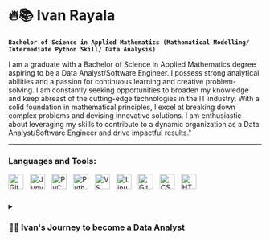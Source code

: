 # 🔥📚 Ivan Rayala
**`Bachelor of Science in Applied Mathematics (Mathematical Modelling/ Intermediate Python Skill/ Data Analysis)`**

I am a graduate with a Bachelor of Science in Applied Mathematics degree aspiring to be a Data Analyst/Software Engineer. I possess strong analytical abilities and a passion for continuous learning and creative problem-solving. I am constantly seeking opportunities to broaden my knowledge and keep abreast of the cutting-edge technologies in the IT industry. With a solid foundation in mathematical principles, I excel at breaking down complex problems and devising innovative solutions. I am enthusiastic about leveraging my skills to contribute to a dynamic organization as a Data Analyst/Software Engineer and drive impactful results."

---

### Languages and Tools:


<img align="left" alt="GitHub" width="30px" style="padding-right:10px;" src="https://github.githubassets.com/images/modules/logos_page/GitHub-Mark.png" />
<img align="left" alt="Jupyter Lab" width="30px" style="padding-right:10px;" src="https://upload.wikimedia.org/wikipedia/commons/thumb/3/38/Jupyter_logo.svg/1200px-Jupyter_logo.svg.png" />
<img align="left" alt="PyCharm" width="30px" style="padding-right:10px;" src="https://storage.caktusgroup.com/media/blog-images/logo.png" />
<img align="left" alt="Python" width="30px" style="padding-right:10px;" src="https://upload.wikimedia.org/wikipedia/commons/thumb/0/0a/Python.svg/1200px-Python.svg.png" />
<img align="left" alt="VS Code" width="30px" style="padding-right:10px;" src="https://upload.wikimedia.org/wikipedia/commons/thumb/9/9a/Visual_Studio_Code_1.35_icon.svg/2048px-Visual_Studio_Code_1.35_icon.svg.png" />
<img align="left" alt="Linux" width="30px" style="padding-right:10px;" src="https://upload.wikimedia.org/wikipedia/commons/thumb/3/35/Tux.svg/1200px-Tux.svg.png" />
<img align="left" alt="Git" width="30px" style="padding-right:10px;" src="https://blogs.sas.com/content/sasdummy/files/2019/01/gitlogo.png" />
<img align="left" alt="CSS" width="30px" style="padding-right:10px;" src="https://cdn4.iconfinder.com/data/icons/social-media-logos-6/512/121-css3-512.png" />
<img align="left" alt="HTML" width="30px" style="padding-right:10px;" src="https://icons.iconarchive.com/icons/martz90/hex/512/html-5-icon.png"/>

<br />

#

<details>
  <summary><h3>👨‍💻 Ivan's Journey to become a Data Analyst</h3></summary>
 
My journey towards becoming a proficient software engineer and data analyst has been defined by a relentless pursuit of essential knowledge and skills, complemented by the invaluable guidance of my mentor. My academic background includes a Bachelor of Science degree in Applied Mathematics, which has honed my analytical mindset and innate problem-solving abilities. Recognizing Python's paramount importance as the most sought-after programming language in the realms of software engineering and data analysis, I committed myself to attaining an intermediate level of proficiency in Python. Additionally, I have acquired expertise in relevant data cleaning, processing, and modeling libraries. Understanding the pivotal role of Excel in the context of data analysis and visualization, I further diversified my skill set by enrolling in an elective course dedicated to this tool. To foster both personal and professional growth, I undertook comprehensive courses in data analytics and software engineering successfully earning certificates of completion. As a testament to my capabilities, my undergraduate thesis focused on the development of a predictive model for Non-alcoholic Steatohepatitis (NASH) fatty liver disease. This project served as a demonstration of my proficiency in applying advanced statistical techniques to real-world scenarios. Cumulatively, these diverse experiences have established a sturdy foundation for my career as a data analyst or software engineer, equipping me with the requisite competencies and practical knowledge to excel in these dynamic fields.


<!--
**git-ivan-hub/git-ivan-hub** is a ✨ _special_ ✨ repository because its `README.md` (this file) appears on your GitHub profile.

Here are some ideas to get you started:

- 🔭 I’m currently working on ...
- 🌱 I’m currently learning ...
- 👯 I’m looking to collaborate on ...
- 🤔 I’m looking for help with ...
- 💬 Ask me about ...
- 📫 How to reach me: ...
- 😄 Pronouns: ...
- ⚡ Fun fact: ...
-->
